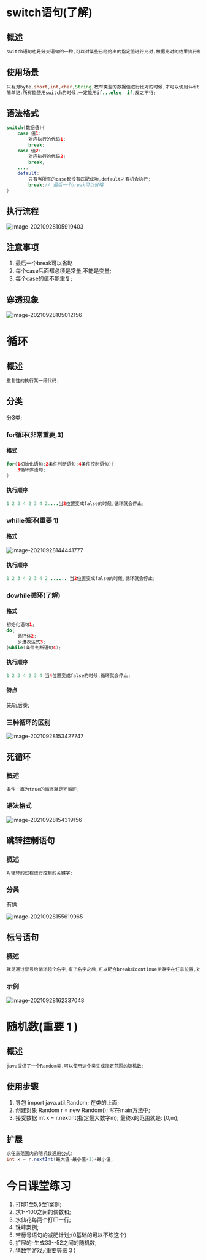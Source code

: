 # switch语句(了解)

## 概述

```java
switch语句也是分支语句的一种,可以对某些已经给出的指定值进行比对,根据比对的结果执行相应的操作;
```

## 使用场景

```java
只有对byte,short,int,char,String,枚举类型的数据值进行比对的时候,才可以使用switch语句;其他情况都应该使用if...else if语句;
简单记:所有能使用switch的时候,一定能用if...else  if,反之不行;
```

## 语法格式

```java
switch(数据值){
    case 值1:
        对应执行的代码1;
        break;
    case 值2:
        对应执行的代码2;
        break;
    ....
    default:
        只有当所有的case都没有匹配成功,default才有机会执行;
        break;// 最后一个break可以省略	
}
```

## 执行流程

![image-20210928105919403](day03-课堂笔记-switch-循环-随机数.assets/image-20210928105919403.png)

## 注意事项

1.  最后一个break可以省略	
2. 每个case后面都必须是常量,不能是变量;
3. 每个case的值不能重复;

## 穿透现象

![image-20210928105012156](day03-课堂笔记-switch-循环-随机数.assets/image-20210928105012156.png)

# 循环

## 概述

```java
重复性的执行某一段代码;
```

## 分类

分3类;

### for循环(非常重要,3)

#### 格式

```java
for(1初始化语句;2条件判断语句;4条件控制语句){
    3循环体语句;
}
```

#### 执行顺序

```java
1 2 3 4 2 3 4 2....当2位置变成false的时候,循环就会停止;
```

### whilie循环(重要 1)

#### 格式

![image-20210928144441777](day03-课堂笔记-switch-循环-随机数.assets/image-20210928144441777.png)

#### 执行顺序

```java
1 2 3 4 2 3 4 2 ...... 当2位置变成false的时候,循环就会停止;
```

### dowhile循环(了解)

#### 格式

```java
初始化语句1;
do{
    循环体2;
    步进表达式3;
}while(条件判断语句4);
```

#### 执行顺序

```java
1 2 3 4 2 3 4 当4位置变成false的时候,循环就会停止;
```

#### 特点

先斩后奏;

### 三种循环的区别

![image-20210928153427747](day03-课堂笔记-switch-循环-随机数.assets/image-20210928153427747.png)

## 死循环

### 概述

```java
条件一直为true的循环就是死循环;
```

### 语法格式

![image-20210928154319156](day03-课堂笔记-switch-循环-随机数.assets/image-20210928154319156.png)

## 跳转控制语句

### 概述

```java
对循环的过程进行控制的关键字;
```

### 分类

有俩:

![image-20210928155619965](day03-课堂笔记-switch-循环-随机数.assets/image-20210928155619965.png)

## 标号语句

### 概述

```java
就是通过冒号给循环起个名字,有了名字之后,可以配合break或continue关键字在任意位置,对指定名称的循环进行控制;
```

### 示例

![image-20210928162337048](day03-课堂笔记-switch-循环-随机数.assets/image-20210928162337048.png)

# 随机数(重要 1 )

## 概述

```java
java提供了一个Random类,可以使用这个类生成指定范围的随机数;
```

## 使用步骤

1. 导包   import java.util.Random;  在类的上面;
2. 创建对象   Random  r = new Random();   写在main方法中;
3. 接受数据   int x = r.nextInt(指定最大数字m);  最终x的范围就是:  [0,m);

## 扩展

```java
求任意范围内的随机数通用公式:
int x = r.nextInt(最大值-最小值+1)+最小值;
```

# 今日课堂练习

1. 打印1至5,5至1案例;
2. 求1--100之间的偶数和;
3. 水仙花每两个打印一行;
4. 珠峰案例;
5. 带标号语句的减肥计划;(0基础的可以不练这个)
6. 扩展的-生成33--52之间的随机数;
7. 猜数字游戏;(重要等级 3 )

